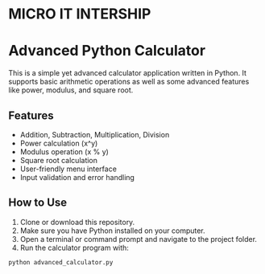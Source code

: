 # MICRO IT INTERSHIP 

# Advanced Python Calculator

This is a simple yet advanced calculator application written in Python. It supports basic arithmetic operations as well as some advanced features like power, modulus, and square root.

## Features

- Addition, Subtraction, Multiplication, Division
- Power calculation (x^y)
- Modulus operation (x % y)
- Square root calculation
- User-friendly menu interface
- Input validation and error handling

## How to Use

1. Clone or download this repository.
2. Make sure you have Python installed on your computer.
3. Open a terminal or command prompt and navigate to the project folder.
4. Run the calculator program with:

```bash
python advanced_calculator.py
